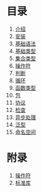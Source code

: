 # 目录
1. [介绍]()
1. [安装]()
1. [基础语法]()
1. [基础类型]()
1. [集合类型]()
1. [操作符]()
1. [判断]()
1. [循环]()
1. [函数类型]()
1. [包]()
1. [协议]()
1. [检查]()
1. [异步处理]()
1. [泛型]()
1. [命名空间]()

# 附录
1. [操作符]()
1. [标准库]()